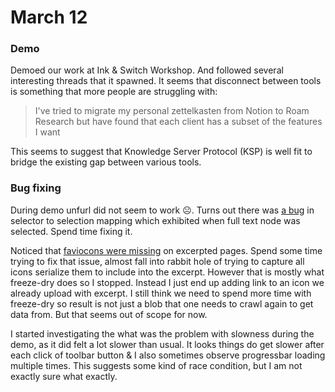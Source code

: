 # March 12

### Demo

Demoed our work at Ink & Switch Workshop. And followed several interesting threads that it spawned. It seems that disconnect between tools is something that more people are struggling with:

> I've tried to migrate my personal zettelkasten from Notion to Roam Research but have found that each client has a subset of the features I want

This seems to suggest that Knowledge Server Protocol (KSP) is well fit to bridge the existing gap between  various tools.

### Bug fixing

During demo  unfurl did not seem to work ☹️. Turns out there was [a bug][#6] in selector to selection mapping which exhibited when full text node was selected. Spend time fixing it.

Noticed that [faviocons were missing][#7] on excerpted pages. Spend some time trying to fix that issue, almost fall into rabbit hole of trying to capture all icons serialize them to include into the excerpt. However that is mostly what freeze-dry does so I stopped. Instead I just end up adding link to an icon we already upload with excerpt. I still think we need to spend more time with freeze-dry so result is not just a blob that one needs to crawl again to get data from. But that seems out of scope for now.

I started investigating the what was the problem with slowness during the demo, as it did felt a lot slower than usual. It looks things do get slower after each click of toolbar button & I also sometimes observe progressbar loading multiple times. This suggests some kind of race condition, but I am not exactly sure what exactly. 



[#6]:https://github.com/inkandswitch/xcrpt/issues/6

[#7]:https://github.com/inkandswitch/xcrpt/issues/7